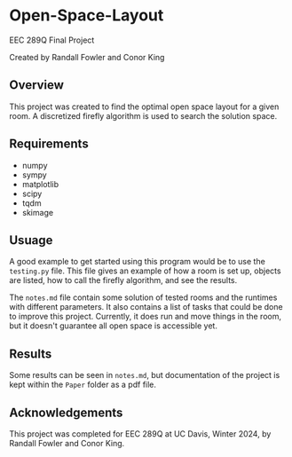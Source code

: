 # Open-Space-Layout
EEC 289Q Final Project

Created by Randall Fowler and Conor King

## Overview
This project was created to find the optimal open space layout for a given room. A discretized firefly algorithm is used to search the solution space.

## Requirements
* numpy
* sympy
* matplotlib
* scipy
* tqdm
* skimage

## Usuage
A good example to get started using this program would be to use the `testing.py` file. This file gives an example of how a room is set up, objects are listed, how to call the firefly algorithm, and see the results.

The `notes.md` file contain some solution of tested rooms and the runtimes with different parameters. It also contains a list of tasks that could be done to improve this project. Currently, it does run and move things in the room, but it doesn't guarantee all open space is accessible yet.

## Results
Some results can be seen in `notes.md`, but documentation of the project is kept within the `Paper` folder as a pdf file.

## Acknowledgements
This project was completed for EEC 289Q at UC Davis, Winter 2024, by Randall Fowler and Conor King.
